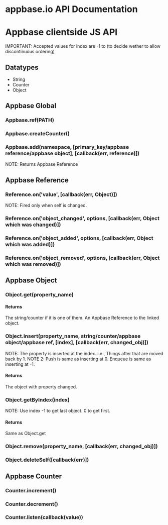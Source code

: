 # appbase.io API Documentation

# Appbase clientside JS API

IMPORTANT: Accepted values for index are -1 to (to decide wether to allow discontinuous ordering)

## Datatypes
  * String
  * Counter
  * Object

## Appbase Global

### Appbase.ref(PATH)

### Appbase.createCounter()

### Appbase.add(namespace, [primary_key/appbase reference/appbase object], [callback(err, reference)])
  NOTE: Returns Appbase Reference

## Appbase Reference

### Reference.on('value', [callback(err, Object)])
  NOTE: Fired only when self is changed.

### Reference.on('object_changed', options, [callback(err, Object which was changed)])

### Reference.on('object_added', options, [callback(err, Object which was added)])

### Reference.on('object_removed', options, [callback(err, Object which was removed)])

## Appbase Object

### Object.get(property_name)

#### Returns
  The string/counter if it is one of them. An Appbase Reference to the linked object.

### Object.insert(property_name, string/counter/appbase object/appbase ref, [index], [callback(err, changed_obj)])
  NOTE: The property is inserted at the index. i.e., Things after that are moved back by 1.
  NOTE 2: Push is same as inserting at 0. Enqueue is same as inserting at -1.

#### Returns
  The object with property changed.

### Object.getByIndex(index)
  NOTE: Use index -1 to get last object. 0 to get first.

#### Returns
  Same as Object.get

### Object.remove(property_name, [callback(err, changed_obj)])

### Object.deleteSelf([callback(err)])

## Appbase Counter

### Counter.increment()

### Counter.decrement()

### Counter.listen(callback(value))